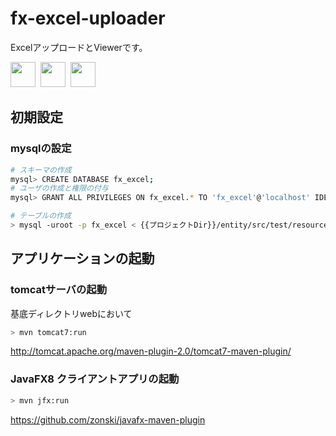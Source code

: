 fx-excel-uploader
=================
ExcelアップロードとViewerです。

<!-- Banner start -->
<img style="height:40px;" src="http://www.oracle.com/ocom/groups/public/@otn/documents/digitalasset/402460.gif" height="40" />&nbsp;
<img style="height:40px;" src="http://www-jp.mysql.com/common/logos/logo-mysql-170x115.png" height="40" />&nbsp;
<img style="height:40px;" src="http://www.seasar.org/images/seasar_logo_blue.gif" height="40" />&nbsp;
<!-- Banner end -->

初期設定
-----
### mysqlの設定
```bash
# スキーマの作成
mysql> CREATE DATABASE fx_excel;
# ユーザの作成と権限の付与
mysql> GRANT ALL PRIVILEGES ON fx_excel.* TO 'fx_excel'@'localhost' IDENTIFIED BY 'fx_excel';
```
```bash
# テーブルの作成
> mysql -uroot -p fx_excel < {{プロジェクトDir}}/entity/src/test/resources/dump/fx_excel.dmp
```

アプリケーションの起動
-----
### tomcatサーバの起動
基底ディレクトリwebにおいて
```bash
> mvn tomcat7:run
```
http://tomcat.apache.org/maven-plugin-2.0/tomcat7-maven-plugin/

### JavaFX8 クライアントアプリの起動
```bash
> mvn jfx:run
```
https://github.com/zonski/javafx-maven-plugin
